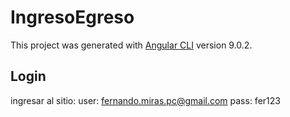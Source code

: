 # IngresoEgreso

This project was generated with [Angular CLI](https://github.com/angular/angular-cli) version 9.0.2.

## Login

ingresar al sitio: 
user: fernando.miras.pc@gmail.com
pass: fer123
